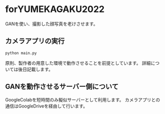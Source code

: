 # forYUMEKAGAKU2022

GANを使い、撮影した顔写真を老けさせます。

## カメラアプリの実行
```
python main.py
```
原則、製作者の用意した環境で動作させることを前提としています。
詳細については後日記載します。

## GANを動作させるサーバー側について
GoogleColabを短時間のみ擬似サーバーとして利用します。
カメラアプリとの通信はGoogleDriveを経由して行います。
